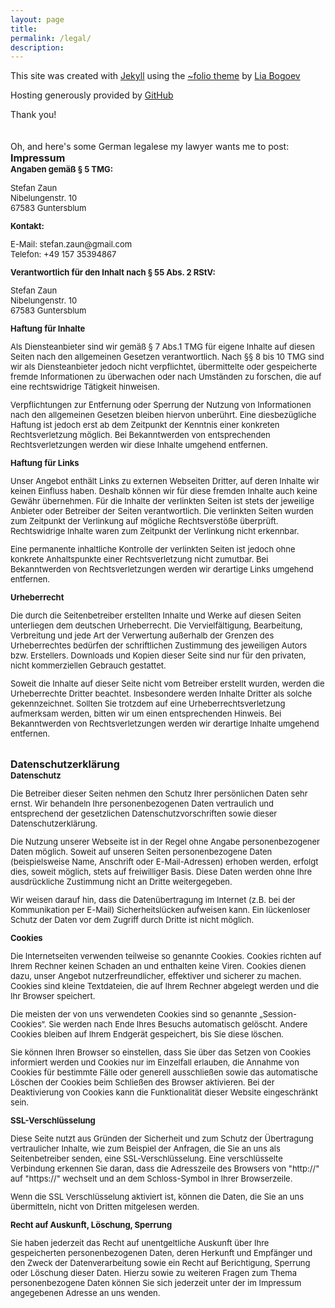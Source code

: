 ```yaml
---
layout: page
title:
permalink: /legal/
description:
---
```

This site was created with [Jekyll](http://jekyllrb.com/) using the [~folio theme](https://github.com/bogoli/-folio) by [Lia Bogoev](http://liabogoev.com/)

Hosting generously provided by [GitHub](https://github.com/)

Thank you!
<br><br><br>
Oh, and here's some German legalese my lawyer wants me to post:
<br>
<font size="3">
<b>Impressum</b></font><font size="2"> <br> <b>Angaben gem&auml;&szlig; &sect; 5 TMG:</b> 

<p>
<span style="unicode-bidi:bidi-override; direction: rtl;">nuaZ nafetS<br>01 .rtsnegnulebiN<br>mulbsretnuG 38576</span>
</p>
<span style="unicode-bidi:bidi-override; direction: rtl;"><b>:tkatnoK</b></span>
<p>
<span style="unicode-bidi:bidi-override; direction: rtl;">moc.liamg@nuaz.nafets :liaM-E<br>76849353 751 94+ :nofeleT</span>
</p>

<b>Verantwortlich f&uuml;r den Inhalt nach &sect; 55 Abs. 2
RStV:</b> 
<p>
<span style="unicode-bidi:bidi-override; direction: rtl;">nuaZ nafetS<br>01 .rtsnegnulebiN<br>mulbsretnuG 38576</span>
</p>




<b>Haftung f&uuml;r Inhalte</b> <p>Als Diensteanbieter sind wir gem&auml;&szlig;
&sect; 7 Abs.1 TMG f&uuml;r eigene Inhalte auf diesen Seiten nach den allgemeinen Gesetzen
verantwortlich. Nach &sect;&sect; 8 bis 10 TMG sind wir als Diensteanbieter jedoch nicht verpflichtet,
&uuml;bermittelte oder gespeicherte fremde Informationen zu &uuml;berwachen oder nach
Umst&auml;nden zu forschen, die auf eine rechtswidrige T&auml;tigkeit hinweisen.</p> <p>
Verpflichtungen zur Entfernung oder Sperrung der Nutzung von Informationen nach den allgemeinen
Gesetzen bleiben hiervon unber&uuml;hrt. Eine diesbez&uuml;gliche Haftung ist jedoch erst ab dem
Zeitpunkt der Kenntnis einer konkreten Rechtsverletzung m&ouml;glich. Bei Bekanntwerden von
entsprechenden Rechtsverletzungen werden wir diese Inhalte umgehend entfernen.</p> <b>Haftung
f&uuml;r Links</b> <p>Unser Angebot enth&auml;lt Links zu externen Webseiten Dritter, auf deren
Inhalte wir keinen Einfluss haben. Deshalb k&ouml;nnen wir f&uuml;r diese fremden Inhalte auch keine
Gew&auml;hr &uuml;bernehmen. F&uuml;r die Inhalte der verlinkten Seiten ist stets der jeweilige Anbieter
oder Betreiber der Seiten verantwortlich. Die verlinkten Seiten wurden zum Zeitpunkt der Verlinkung auf
m&ouml;gliche Rechtsverst&ouml;&szlig;e &uuml;berpr&uuml;ft. Rechtswidrige Inhalte waren zum
Zeitpunkt der Verlinkung nicht erkennbar.</p> <p>Eine permanente inhaltliche Kontrolle der verlinkten
Seiten ist jedoch ohne konkrete Anhaltspunkte einer Rechtsverletzung nicht zumutbar. Bei
Bekanntwerden von Rechtsverletzungen werden wir derartige Links umgehend entfernen.</p> <b>
Urheberrecht</b> <p>Die durch die Seitenbetreiber erstellten Inhalte und Werke auf diesen Seiten
unterliegen dem deutschen Urheberrecht. Die Vervielf&auml;ltigung, Bearbeitung, Verbreitung und jede
Art der Verwertung au&szlig;erhalb der Grenzen des Urheberrechtes bed&uuml;rfen der schriftlichen
Zustimmung des jeweiligen Autors bzw. Erstellers. Downloads und Kopien dieser Seite sind nur f&uuml;r
den privaten, nicht kommerziellen Gebrauch gestattet.</p> <p>Soweit die Inhalte auf dieser Seite nicht
vom Betreiber erstellt wurden, werden die Urheberrechte Dritter beachtet. Insbesondere werden Inhalte
Dritter als solche gekennzeichnet. Sollten Sie trotzdem auf eine Urheberrechtsverletzung aufmerksam
werden, bitten wir um einen entsprechenden Hinweis. Bei Bekanntwerden von Rechtsverletzungen
werden wir derartige Inhalte umgehend entfernen.</p></font>


<br>
<font size="3">
<b>Datenschutzerkl&auml;rung</b></font> <font size="2"><br><b>Datenschutz</b> <p>Die Betreiber dieser Seiten nehmen
den Schutz Ihrer pers&ouml;nlichen Daten sehr ernst. Wir behandeln Ihre personenbezogenen Daten
vertraulich und entsprechend der gesetzlichen Datenschutzvorschriften sowie dieser
Datenschutzerkl&auml;rung.</p> <p>Die Nutzung unserer Webseite ist in der Regel ohne Angabe
personenbezogener Daten m&ouml;glich. Soweit auf unseren Seiten personenbezogene Daten
(beispielsweise Name, Anschrift oder E-Mail-Adressen) erhoben werden, erfolgt dies, soweit
m&ouml;glich, stets auf freiwilliger Basis. Diese Daten werden ohne Ihre ausdr&uuml;ckliche Zustimmung
nicht an Dritte weitergegeben.</p> <p>Wir weisen darauf hin, dass die Daten&uuml;bertragung im Internet
(z.B. bei der Kommunikation per E-Mail) Sicherheitsl&uuml;cken aufweisen kann. Ein l&uuml;ckenloser
Schutz der Daten vor dem Zugriff durch Dritte ist nicht m&ouml;glich.</p> <b>
Cookies</b> <p>Die Internetseiten verwenden teilweise so genannte Cookies. Cookies richten auf Ihrem
Rechner keinen Schaden an und enthalten keine Viren. Cookies dienen dazu, unser Angebot
nutzerfreundlicher, effektiver und sicherer zu machen. Cookies sind kleine Textdateien, die auf Ihrem
Rechner abgelegt werden und die Ihr Browser speichert.</p> <p>Die meisten der von uns verwendeten
Cookies sind so genannte „Session-Cookies“. Sie werden nach Ende Ihres Besuchs automatisch
gel&ouml;scht. Andere Cookies bleiben auf Ihrem Endger&auml;t gespeichert, bis Sie diese l&ouml;schen.</p> <p>Sie k&ouml;nnen Ihren Browser so einstellen, dass Sie &uuml;ber das Setzen
von Cookies informiert werden und Cookies nur im Einzelfall erlauben, die Annahme von Cookies f&uuml;r
bestimmte F&auml;lle oder generell ausschlie&szlig;en sowie das automatische L&ouml;schen der
Cookies beim Schlie&szlig;en des Browser aktivieren. Bei der Deaktivierung von Cookies kann die
Funktionalit&auml;t dieser Website eingeschr&auml;nkt sein.</p> <b>SSL-Verschl&uuml;sselung</b> <p>Diese Seite
nutzt aus Gr&uuml;nden der Sicherheit und zum Schutz der &Uuml;bertragung vertraulicher Inhalte, wie
zum Beispiel der Anfragen, die Sie an uns als Seitenbetreiber senden, eine SSL-Verschl&uuml;sselung.
Eine verschl&uuml;sselte Verbindung erkennen Sie daran, dass die Adresszeile des Browsers von
&quot;http://&quot; auf &quot;https://&quot; wechselt und an dem Schloss-Symbol in Ihrer
Browserzeile.</p> <p>Wenn die SSL Verschl&uuml;sselung aktiviert ist, k&ouml;nnen die Daten, die Sie
an uns &uuml;bermitteln, nicht von Dritten mitgelesen werden.</p> <b>Recht auf
Auskunft, L&ouml;schung, Sperrung</b> <p>Sie haben jederzeit das Recht auf unentgeltliche Auskunft
&uuml;ber Ihre gespeicherten personenbezogenen Daten, deren Herkunft und Empf&auml;nger und den
Zweck der Datenverarbeitung sowie ein Recht auf Berichtigung, Sperrung oder L&ouml;schung dieser
Daten. Hierzu sowie zu weiteren Fragen zum Thema personenbezogene Daten k&ouml;nnen Sie sich
jederzeit unter der im Impressum angegebenen Adresse an uns wenden.</p>

